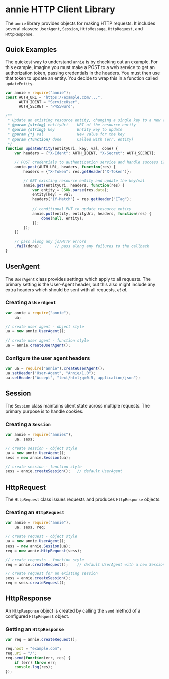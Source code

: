 annie HTTP Client Library
=========================
The `annie` library provides objects for making HTTP requests.  It includes
several classes: `UserAgent`, `Session`, `HttpMessage`, `HttpRequest`, and
`HttpResponse`.

Quick Examples
--------------

The quickest way to understand `annie` is by checking out an example.  For this
example, imagine you must make a POST to a web service to get an authorization
token, passing credentials in the headers.  You must then use that token to
update an entity.  You decide to wrap this in a function called `updateEntity`.

```js
var annie = require("annie");
const AUTH_URL = "https://example.com/...",
      AUTH_IDENT = "ServiceUser",
      AUTH_SECRET = "P455wurd";

/**
 * Update an existing resource entity, changing a single key to a new value.
 * @param {string} entityUri    URI of the resource entity
 * @param {string} key          Entity key to update
 * @param {*} val               New value for the key
 * @param {function} done       Called with (err, entity)
 */
function updateEntity(entityUri, key, val, done) {
    var headers = {"X-Ident": AUTH_IDENT, "X-Secret": AUTH_SECRET};

    // POST credentials to authentication service and handle success (2xx)
    annie.post(AUTH_URL, headers, function(res) {
        headers = {"X-Token": res.getHeader("X-Token")};

        // GET existing resource entity and update the key/val
        annie.get(entityUri, headers, function(res) {
            var entity = JSON.parse(res.data);
            entity[key] = val;
            headers["If-Match"] = res.getHeader("ETag");
            
            // conditional PUT to update resource entity
            annie.put(entity, entityUri, headers, function(res) {
                done(null, entity);
            });
        });
    })
    
    // pass along any js/HTTP errors
    .fail(done);      // pass along any failures to the callback
}
```

UserAgent
---------
The `UserAgent` class provides settings which apply to all requests.  The
primary setting is the User-Agent header, but this also might include any extra
headers which should be sent with all requests, *et al*.

### Creating a `UserAgent`

```js
var annie = require("annie"),
    ua;

// create user agent - object style
ua = new annie.UserAgent();

// create user agent - function style
ua = annie.createUserAgent();
```

### Configure the user agent headers

```js
var ua = require("annie").createUserAgent();
ua.setHeader("User-Agent", "Annie/1.0");
ua.setHeader("Accept", "text/html;q=0.5, application/json");
```

Session
-------
The `Session` class maintains client state across multiple requests.  The
primary purpose is to handle cookies.

### Creating a `Session`

```js
var annie = require("annies"),
    ua, sess;

// create session - object style
ua = new annie.UserAgent(); 
sess = new annie.Session(ua);

// create session - function style
sess = annie.createSession();   // default UserAgent
```

HttpRequest
-----------
The `HttpRequest` class issues requests and produces `HttpResponse` objects.

### Creating an `HttpRequest`

```js
var annie = require("annie"),
    ua, sess, req;

// create request - object style
ua = new annie.UserAgent();
sess = new annie.Session(ua);
req = new annie.HttpRequest(sess);

// create requests - function style
req = annie.createRequest();    // default UserAgent with a new Session

// create request for an existing session
sess = annie.createSession();
req = sess.createRequest();
```

HttpResponse
------------
An `HttpResponse` object is created by calling the `send` method of a configured
`HttpRequest` object.

### Getting an `HttpResponse`

```js
var req = annie.createRequest();

req.host = "example.com";
req.uri = "/";
req.send(function(err, res) {
    if (err) throw err;
    console.log(res);
});
```
